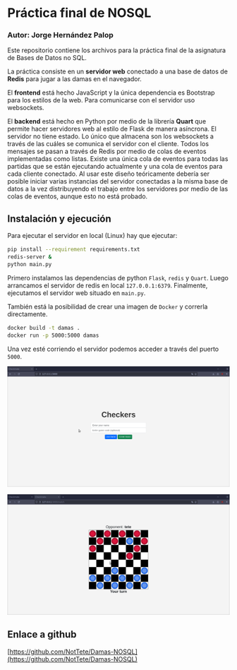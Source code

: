# Práctica final de NOSQL

### Autor: Jorge Hernández Palop

Este repositorio contiene los archivos para la práctica final de la asignatura de Bases de Datos no SQL.

La práctica consiste en un __servidor web__ conectado a una base de datos de __Redis__ para jugar a las damas en el navegador.


El __frontend__ está hecho JavaScript y la única dependencia es Bootstrap para los estilos de la web. Para comunicarse con el servidor uso
websockets. 

El __backend__ está hecho en Python por medio de la librería __Quart__ que permite hacer servidores web al estilo de Flask de manera
asíncrona.  El servidor no tiene estado. Lo único que almacena son los websockets a través de las cuáles se comunica el servidor con el
cliente. Todos los mensajes se pasan a través de Redis por medio de colas de eventos implementadas como listas. Existe
una única cola de eventos para todas las partidas que se están ejecutando actualmente y una cola de eventos para cada cliente conectado.
Al usar este diseño teóricamente debería ser posible iniciar varias instancias del servidor conectadas a la misma base de datos a la vez
distribuyendo el trabajo entre los servidores por medio de las colas de eventos, aunque esto no está probado.

## Instalación y ejecución

Para ejecutar el servidor en local (Linux) hay que ejecutar:

```bash
pip install --requirement requirements.txt
redis-server &
python main.py
```

Primero instalamos las dependencias de python `Flask`, `redis` y `Quart`. Luego arrancamos el servidor de redis en local `127.0.0.1:6379`.
Finalmente, ejecutamos el servidor web situado en `main.py`.

También está la posibilidad de crear una imagen de `Docker` y correrla directamente.

```bash
docker build -t damas .
docker run -p 5000:5000 damas
```

Una vez esté corriendo el servidor podemos acceder a través del puerto `5000`.

![Menú principal](/img/main.png)

![Partida](/img/playing.png)

## Enlace a github
[https://github.com/NotTete/Damas-NOSQL](https://github.com/NotTete/Damas-NOSQL)
